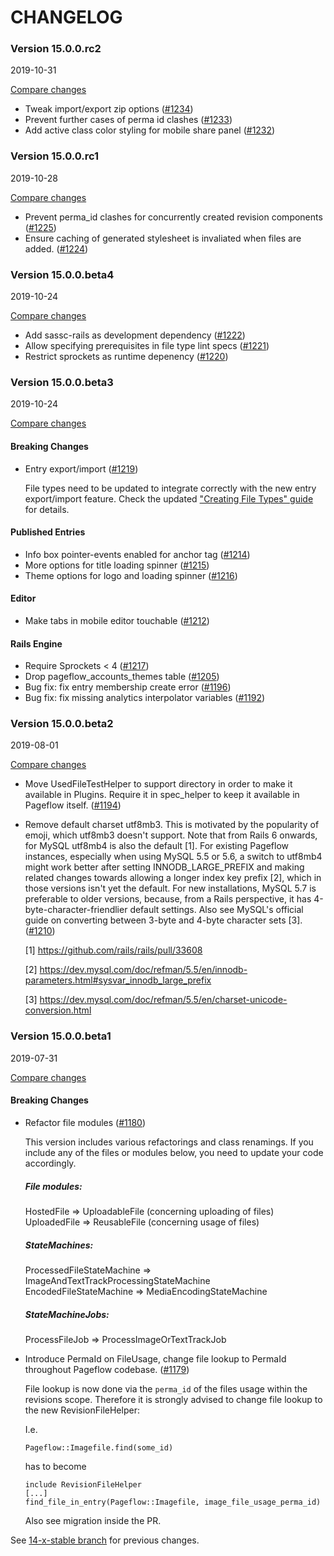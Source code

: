 # CHANGELOG

### Version 15.0.0.rc2

2019-10-31

[Compare changes](https://github.com/codevise/pageflow/compare/v15.0.0.rc1...v15.0.0.rc2)

- Tweak import/export zip options
  ([#1234](https://github.com/codevise/pageflow/pull/1234))
- Prevent further cases of perma id clashes
  ([#1233](https://github.com/codevise/pageflow/pull/1233))
- Add active class color styling for mobile share panel
  ([#1232](https://github.com/codevise/pageflow/pull/1232))

### Version 15.0.0.rc1

2019-10-28

[Compare changes](https://github.com/codevise/pageflow/compare/14-x-stable...v15.0.0.rc1)

- Prevent perma_id clashes for concurrently created revision components
  ([#1225](https://github.com/codevise/pageflow/pull/1225))
- Ensure caching of generated stylesheet is invaliated when files are
  added.
  ([#1224](https://github.com/codevise/pageflow/pull/1224))

### Version 15.0.0.beta4

2019-10-24

[Compare changes](https://github.com/codevise/pageflow/compare/14-x-stable...v15.0.0.beta4)

- Add sassc-rails as development dependency
  ([#1222](https://github.com/codevise/pageflow/pull/1222))
- Allow specifying prerequisites in file type lint specs
  ([#1221](https://github.com/codevise/pageflow/pull/1221))
- Restrict sprockets as runtime depenency
  ([#1220](https://github.com/codevise/pageflow/pull/1220))

### Version 15.0.0.beta3

2019-10-24

[Compare changes](https://github.com/codevise/pageflow/compare/14-x-stable...v15.0.0.beta3)

#### Breaking Changes

- Entry export/import
  ([#1219](https://github.com/codevise/pageflow/pull/1219))

  File types need to be updated to integrate correctly with the new
  entry export/import feature. Check the updated
  ["Creating File Types" guide](https://github.com/codevise/pageflow/blob/master/doc/creating_file_types.md)
  for details.

#### Published Entries

- Info box pointer-events enabled for anchor tag
  ([#1214](https://github.com/codevise/pageflow/pull/1214))
- More options for title loading spinner
  ([#1215](https://github.com/codevise/pageflow/pull/1215))
- Theme options for logo and loading spinner
  ([#1216](https://github.com/codevise/pageflow/pull/1216))

#### Editor

- Make tabs in mobile editor touchable
  ([#1212](https://github.com/codevise/pageflow/pull/1212))

#### Rails Engine

- Require Sprockets < 4
  ([#1217](https://github.com/codevise/pageflow/pull/1217))
- Drop pageflow_accounts_themes table
  ([#1205](https://github.com/codevise/pageflow/pull/1205))
- Bug fix: fix entry membership create error
  ([#1196](https://github.com/codevise/pageflow/pull/1196))
- Bug fix: fix missing analytics interpolator variables
  ([#1192](https://github.com/codevise/pageflow/pull/1192))

### Version 15.0.0.beta2

2019-08-01

[Compare changes](https://github.com/codevise/pageflow/compare/v15.0.0.beta1...v15.0.0.beta2)

- Move UsedFileTestHelper to support directory
  in order to make it available in Plugins.
  Require it in spec_helper to keep it available in Pageflow itself.
  ([#1194](https://github.com/codevise/pageflow/pull/1194))

- Remove default charset utf8mb3. This is motivated by the popularity
  of emoji, which utf8mb3 doesn't support. Note that from Rails 6
  onwards, for MySQL utf8mb4 is also the default [1]. For existing
  Pageflow instances, especially when using MySQL 5.5 or 5.6, a switch
  to utf8mb4 might work better after setting INNODB_LARGE_PREFIX and
  making related changes towards allowing a longer index key prefix
  [2], which in those versions isn't yet the default. For new
  installations, MySQL 5.7 is preferable to older versions, because,
  from a Rails perspective, it has 4-byte-character-friendlier default
  settings. Also see MySQL's official guide on converting between
  3-byte and 4-byte character sets [3].
  ([#1210](https://github.com/codevise/pageflow/pull/1210))

  [1] https://github.com/rails/rails/pull/33608

  [2] https://dev.mysql.com/doc/refman/5.5/en/innodb-parameters.html#sysvar_innodb_large_prefix

  [3] https://dev.mysql.com/doc/refman/5.5/en/charset-unicode-conversion.html

### Version 15.0.0.beta1

2019-07-31

[Compare changes](https://github.com/codevise/pageflow/compare/14-x-stable...v15.0.0.beta1)

#### Breaking Changes

- Refactor file modules
  ([#1180](https://github.com/codevise/pageflow/pull/1180))

  This version includes various refactorings and class renamings.
  If you include any of the files or modules below, you need to update your code accordingly.

  ##### File modules:
  HostedFile => UploadableFile (concerning uploading of files)\
  UploadedFile => ReusableFile (concerning usage of files)

  ##### StateMachines:
  ProcessedFileStateMachine => ImageAndTextTrackProcessingStateMachine\
  EncodedFileStateMachine => MediaEncodingStateMachine

  ##### StateMachineJobs:
  ProcessFileJob => ProcessImageOrTextTrackJob

- Introduce PermaId on FileUsage, change file lookup to PermaId throughout Pageflow codebase.
  ([#1179](https://github.com/codevise/pageflow/pull/1179))

  File lookup is now done via the `perma_id` of the files usage within the revisions scope.
  Therefore it is strongly advised to change file lookup to the new RevisionFileHelper:

  I.e.
  ```
  Pageflow::Imagefile.find(some_id)
  ```
  has to become
  ```
  include RevisionFileHelper
  [...]
  find_file_in_entry(Pageflow::Imagefile, image_file_usage_perma_id)
  ```

  Also see migration inside the PR.

See
[14-x-stable branch](https://github.com/codevise/pageflow/blob/14-x-stable/CHANGELOG.md)
for previous changes.
